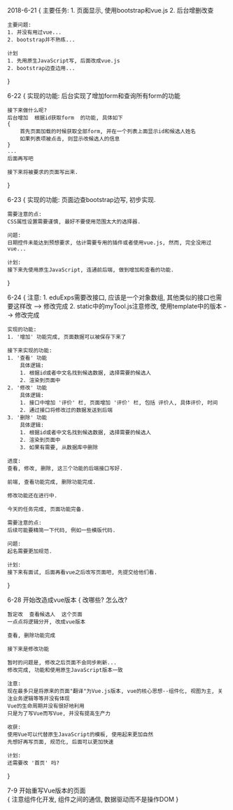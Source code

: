 2018-6-21
{
    主要任务:
    1. 页面显示, 使用bootstrap和vue.js
    2. 后台增删改查

    主要问题:
    1. 并没有用过vue...
    2. bootstrap并不熟练...

    计划
    1. 先用原生JavaScript写, 后面改成vue.js
    2. bootstrap边查边用...
}

6-22
{
    实现的功能:
    后台实现了增加form和查询所有form的功能

    接下来做什么呢?
    后台增加  根据id获取form  的功能, 具体如下
    {
        首先页面加载的时候获取全部form, 并在一个列表上面显示id和候选人姓名
        如果列表项被点击, 则显示改候选人的信息
    }
    ...
    后面再写吧

    接下来将被要求的页面写出来.
}

6-23
{
    实现的功能:
    页面边查bootstrap边写, 初步实现.

    需要注意的点:
    CSS属性设置需要谨慎, 最好不要使用范围太大的选择器.

    问题:
    日期控件未能达到预想要求, 估计需要专用的插件或者使用vue.js, 然而, 完全没用过vue...

    计划:
    接下来先使用原生JavaScript, 连通前后端, 做到增加和查看的功能.
}

6-24
{
    注意:
    1. eduExps需要改接口, 应该是一个对象数组, 其他类似的接口也需要这样改 --> 修改完成
    2. static中的myTool.js注意修改, 使用template中的版本 --> 修改完成

    实现的功能:
    1. '增加' 功能完成, 页面数据可以被保存下来了

    接下来实现的功能:
    1. '查看' 功能
        具体逻辑:
        1. 根据id或者中文名找到候选数据, 选择需要的候选人
        2. 渲染到页面中
    2. '修改' 功能
        具体逻辑:
        1. 接口中增加 '评价' 栏, 页面增加 '评价' 栏, 包括 评价人, 具体评价, 时间
        2. 通过接口将修改过的数据发送到后端
    3. '删除' 功能
        具体逻辑:
        1. 根据id或者中文名找到候选数据, 选择需要的候选人
        2. 渲染到页面中
        3. 如果有需要, 从数据库中删除

    进度:
    查看, 修改, 删除, 这三个功能的后端接口写好.

    前端, 查看功能完成, 删除功能完成.

    修改功能还在进行中.

    今天的任务完成, 页面功能完备.

    需要注意的点:
    后续可能要精简一下代码, 例如一些模版代码.

    问题:
    起名需要更加规范.

    计划:
    接下来有面试, 后面再看vue之后改写页面吧, 先提交给他们看.
}


6-28
开始改造成vue版本
{
    改哪些? 怎么改?

    暂定改  查看候选人  这个页面
    一点点将逻辑分开, 改成vue版本

    查看, 删除功能完成

    接下来是修改功能

    暂时的问题是, 修改之后页面不会同步刷新...
    修改完成, 功能和使用原生JavaScript版本一致

    注意:
    现在最多只是将原来的页面"翻译"为Vue.js版本, vue的核心思想--组件化, 视图为主, 关注业务逻辑等等并没有体现
    Vue的生命周期并没有很好地利用
    只是为了写Vue而写Vue, 并没有提高生产力

    收获:
    使用Vue可以代替原生JavaScript的模板, 使用起来更加自然
    先想好再写页面, 规范化, 后面可以更加快速

    计划:
    还需要改 '首页' 吗?
}

7-9
开始重写Vue版本的页面  
{
    注意组件化开发, 组件之间的通信, 数据驱动而不是操作DOM
}

